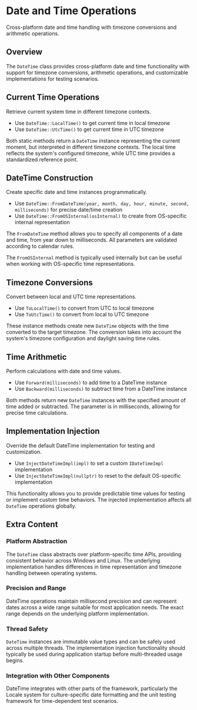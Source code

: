 # Date and Time Operations

Cross-platform date and time handling with timezone conversions and arithmetic operations.

## Overview

The `DateTime` class provides cross-platform date and time functionality with support for timezone conversions, arithmetic operations, and customizable implementations for testing scenarios.

## Current Time Operations

Retrieve current system time in different timezone contexts.

- Use `DateTime::LocalTime()` to get current time in local timezone
- Use `DateTime::UtcTime()` to get current time in UTC timezone

Both static methods return a `DateTime` instance representing the current moment, but interpreted in different timezone contexts. The local time reflects the system's configured timezone, while UTC time provides a standardized reference point.

## DateTime Construction

Create specific date and time instances programmatically.

- Use `DateTime::FromDateTime(year, month, day, hour, minute, second, milliseconds)` for precise date/time creation
- Use `DateTime::FromOSInternal(osInternal)` to create from OS-specific internal representation

The `FromDateTime` method allows you to specify all components of a date and time, from year down to milliseconds. All parameters are validated according to calendar rules.

The `FromOSInternal` method is typically used internally but can be useful when working with OS-specific time representations.

## Timezone Conversions

Convert between local and UTC time representations.

- Use `ToLocalTime()` to convert from UTC to local timezone
- Use `ToUtcTime()` to convert from local to UTC timezone

These instance methods create new `DateTime` objects with the time converted to the target timezone. The conversion takes into account the system's timezone configuration and daylight saving time rules.

## Time Arithmetic

Perform calculations with date and time values.

- Use `Forward(milliseconds)` to add time to a DateTime instance
- Use `Backward(milliseconds)` to subtract time from a DateTime instance

Both methods return new `DateTime` instances with the specified amount of time added or subtracted. The parameter is in milliseconds, allowing for precise time calculations.

## Implementation Injection

Override the default DateTime implementation for testing and customization.

- Use `InjectDateTimeImpl(impl)` to set a custom `IDateTimeImpl` implementation
- Use `InjectDateTimeImpl(nullptr)` to reset to the default OS-specific implementation

This functionality allows you to provide predictable time values for testing or implement custom time behaviors. The injected implementation affects all `DateTime` operations globally.

## Extra Content

### Platform Abstraction
The `DateTime` class abstracts over platform-specific time APIs, providing consistent behavior across Windows and Linux. The underlying implementation handles differences in time representation and timezone handling between operating systems.

### Precision and Range
DateTime operations maintain millisecond precision and can represent dates across a wide range suitable for most application needs. The exact range depends on the underlying platform implementation.

### Thread Safety
`DateTime` instances are immutable value types and can be safely used across multiple threads. The implementation injection functionality should typically be used during application startup before multi-threaded usage begins.

### Integration with Other Components
DateTime integrates with other parts of the framework, particularly the Locale system for culture-specific date formatting and the unit testing framework for time-dependent test scenarios.
